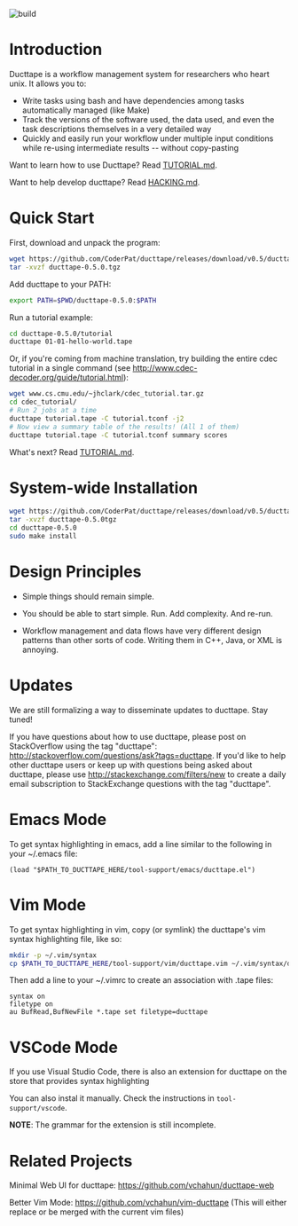 ![build](https://github.com/coderpat/ducttape/actions/workflows/scala-ci.yaml/badge.svg)

Introduction
============

Ducttape is a workflow management system for researchers who heart unix. It allows you to:

* Write tasks using bash and have dependencies among tasks automatically managed (like Make)
* Track the versions of the software used, the data used, and even the task descriptions themselves in a very detailed way
* Quickly and easily run your workflow under multiple input conditions while re-using intermediate results -- without copy-pasting

Want to learn how to use Ducttape? Read [TUTORIAL.md](TUTORIAL.md).

Want to help develop ducttape? Read [HACKING.md](HACKING.md).


Quick Start
===========

First, download and unpack the program:

```bash
wget https://github.com/CoderPat/ducttape/releases/download/v0.5/ducttape-0.5.0.tgz
tar -xvzf ducttape-0.5.0.tgz
```

Add ducttape to your PATH:

```bash
export PATH=$PWD/ducttape-0.5.0:$PATH
```

Run a tutorial example:

```bash
cd ducttape-0.5.0/tutorial
ducttape 01-01-hello-world.tape
```

Or, if you're coming from machine translation, try building the entire cdec tutorial in a single command (see http://www.cdec-decoder.org/guide/tutorial.html):

```bash
wget www.cs.cmu.edu/~jhclark/cdec_tutorial.tar.gz
cd cdec_tutorial/
# Run 2 jobs at a time
ducttape tutorial.tape -C tutorial.tconf -j2
# Now view a summary table of the results! (All 1 of them)
ducttape tutorial.tape -C tutorial.tconf summary scores
```

What's next? Read [TUTORIAL.md](TUTORIAL.md).


System-wide Installation
========================

```bash
wget https://github.com/CoderPat/ducttape/releases/download/v0.5/ducttape-0.5.0.tgz
tar -xvzf ducttape-0.5.0tgz
cd ducttape-0.5.0
sudo make install
```


Design Principles
=================

* Simple things should remain simple.

* You should be able to start simple. Run. Add complexity. And re-run.

* Workflow management and data flows have very different design patterns than other sorts of code.
  Writing them in C++, Java, or XML is annoying.

Updates
=======

We are still formalizing a way to disseminate updates to ducttape. Stay tuned!

If you have questions about how to use ducttape, please post on StackOverflow using the tag "ducttape": http://stackoverflow.com/questions/ask?tags=ducttape. 
If you'd like to help other ducttape users or keep up with questions being asked about ducttape, please use http://stackexchange.com/filters/new to create a daily email subscription to StackExchange questions with the tag "ducttape".


Emacs Mode
==========

To get syntax highlighting in emacs, add a line similar to the following in your ~/.emacs file:

```
(load "$PATH_TO_DUCTTAPE_HERE/tool-support/emacs/ducttape.el")
```

Vim Mode
========

To get syntax highlighting in vim, copy (or symlink) the ducttape's vim syntax highlighting file, like so:

```bash
mkdir -p ~/.vim/syntax
cp $PATH_TO_DUCTTAPE_HERE/tool-support/vim/ducttape.vim ~/.vim/syntax/ducctape.vim
```

Then add a line to your ~/.vimrc to create an association with .tape files:

```
syntax on
filetype on
au BufRead,BufNewFile *.tape set filetype=ducttape
```

VSCode Mode
===========
If you use Visual Studio Code, there is also an extension for ducttape on the store that provides syntax highlighting

You can also instal it manually. Check the instructions in `tool-support/vscode`.

**NOTE**: The grammar for the extension is still incomplete.

Related Projects
================

Minimal Web UI for ducttape: https://github.com/vchahun/ducttape-web

Better Vim Mode: https://github.com/vchahun/vim-ducttape (This will either replace or be merged with the current vim files)
